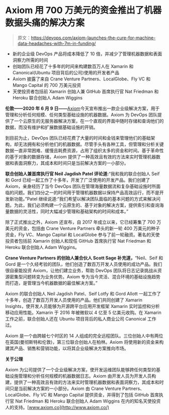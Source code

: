 # Axiom 用 700 万美元的资金推出了机器数据头痛的解决方案

> 原文：<https://devops.com/axiom-launches-the-cure-for-machine-data-headaches-with-7m-in-funding/>

*   新的企业级 DevOps 产品将成本降低了 10 倍，并减少了管理机器数据和表面洞察力所需的时间
*   创始团队已经花了十多年的时间来构建数百万人在 Xamarin 和 Canonical(Ubuntu 项目背后的公司)使用的开发者产品
*   Axiom 披露了来自 Crane Venture Partners、LocalGlobe、Fly VC 和 Mango Capital 的 700 万美元投资
*   天使投资者包括前 Xamarin 创始人兼 GitHub 首席执行官 Nat Friedman 和 Heroku 联合创始人 Adam Wiggins

**伦敦——2020 年 6 月 9 日——**[Axiom](https://links98.mixmaxusercontent.com/5901c7218335f4738e398bd0/l/nfGeBDtDH84CrRvi1?messageId=YJaP5zkptqDN1uM6b&rn=gIsVWbph2Ug4WYsFkI&re=ISbvNmLzB3b2VGZAlXbtlGazFmI&sc=false)今天宣布推出一款企业级解决方案，用于管理和分析任何规模、任何类型基础设施的机器数据。Axiom 为 DevOps 团队提供了一个云原生的无服务器解决方案，在一个直观的界面中随时存储和查询他们的数据，而没有维护和扩展数据基础设施的开销。

到目前为止，DevOps 团队已经花费了大量的时间和金钱来管理他们的基础架构，却无法拥有和分析他们的机器数据。尽管手头有各种工具，但管理和分析关键数据一直非常困难、缓慢且耗费资源，占用了组织太多的资金和时间。基于革命性的基于对象的数据存储，Axiom 提供了一种高效且有效的方法来实时管理机器数据和表面洞察力，其成本和时间只是当前解决方案的一小部分。

**联合创始人兼首席执行官 Neil Jagdish Patel 评论道:**“我和我的联合创始人 Seif 和 Gord 已经一起工作了十多年，开发了广泛使用的开发产品。我们创建了 Axiom，亲身经历了当今 DevOps 团队在管理海量数据流和复杂基础设施时所面临的问题。我们四分之一的时间用于管理机器数据以保持产品高效运行，而不是开发新功能。”Patel 继续说道:“我们希望以解决团队面临的基本问题的方式来解决问题。为此，我们必须构建一个云原生的、基于对象的解决方案，提供索引和查询海量数据的灵活性，同时大幅减少管理和基础架构的时间和成本。”

除了正式推出之外，Axiom 还宣布，自 2017 年成立以来，它已经筹集了 700 万美元的资金，包括由 Crane Venture Partners 牵头的新一轮 400 万美元的种子资金，Fly VC、Mango Capital 和 LocalGlobe 参与了前一轮融资。著名的天使投资者包括前 Xamarin 创始人和现任 GitHub 首席执行官 Nat Friedman 和 Heroku 联合创始人 Adam Wiggins。

**Crane Venture Partners 的创始人兼合伙人 Scott Sage 补充道，**“Neil、Seif 和 Gord 是一个久经考验的团队，他们创造了数百万开发人员使用的成功产品。我们很自豪能投资 Axiom，让他们建立业务，帮助 DevOps 团队将日志记录挑战从资源密集型问题转变为业务优势。Axiom 专为当今灵活、混合环境的基础设施趋势而打造，是管理当今机器数据的最佳解决方案。”

Axiom 的联合创始人 Neil Jagdish Patel、Seif Lotfy 和 Gord Allott 一起工作了十多年，创造了数百万开发人员使用的产品。他们共同创建了 Xamarin Insights，使开发人员能够为开源跨平台应用开发框架 Xamarin 实时监控和分析移动应用性能。Xamarin 于 2016 年被微软以 4 亿至 5 亿美元收购。在 Xamarin 工作之前，联合创始人还在 Ubuntu 项目背后的私人商业公司 Canonical 工作过。

Axiom 是一个由跨越七个时区的 14 人组成的完全远程团队。三位创始人中有两位在英国(曼彻斯特和伦敦)，第三位联合创始人在柏林。Axiom 将使用新的资金来构建其产品、销售和营销功能，以将其企业级解决方案推向市场。

**关于公理**

Axiom 为公司提供了一个企业级解决方案，使开发运维团队能够跨任何类型的基础设施管理和分析任何规模的机器数据日志。Axiom 由开发人员为开发人员构建，提供了一种高效且有效的方法来实时管理机器数据和表面洞察力，其成本和时间只是当前解决方案的一小部分。Axiom 由 Crane Venture Partners、LocalGlobe、Fly VC 和 Mango Capital 提供资金，并得到了包括 GitHub 首席执行官 Nat Friedman 和 Heroku 联合创始人 Adam Wiggins 在内的知名天使投资人的支持。[www.axiom.co](http://www.axiom.co/)